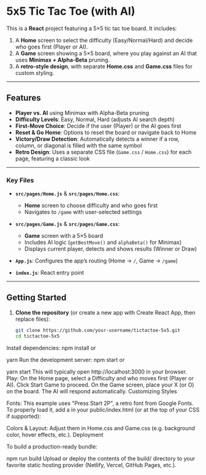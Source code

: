 # 5x5 Tic Tac Toe (with AI)

This is a **React** project featuring a 5×5 tic tac toe board. It includes:

1. A **Home** screen to select the difficulty (Easy/Normal/Hard) and decide who goes first (Player or AI).
2. A **Game** screen showing a 5×5 board, where you play against an AI that uses **Minimax + Alpha-Beta** pruning.  
3. A **retro-style design**, with separate **Home.css** and **Game.css** files for custom styling.

---

## Features

- **Player vs. AI** using Minimax with Alpha-Beta pruning
- **Difficulty Levels**: Easy, Normal, Hard (adjusts AI search depth)
- **First-Move Choice**: Decide if the user (Player) or the AI goes first
- **Reset & Go Home**: Options to reset the board or navigate back to Home
- **Victory/Draw Detection**: Automatically detects a winner if a row, column, or diagonal is filled with the same symbol
- **Retro Design**: Uses a separate CSS file (`Game.css` / `Home.css`) for each page, featuring a classic look

---

### Key Files

- **`src/pages/Home.js`** & **`src/pages/Home.css`**:  
  - **Home** screen to choose difficulty and who goes first  
  - Navigates to `/game` with user-selected settings

- **`src/pages/Game.js`** & **`src/pages/Game.css`**:  
  - **Game** screen with a 5×5 board  
  - Includes AI logic (`getBestMove()` and `alphaBeta()` for Minimax)  
  - Displays current player, detects and shows results (Winner or Draw)

- **`App.js`**: Configures the app’s routing (Home → `/`, Game → `/game`)  
- **`index.js`**: React entry point

---

## Getting Started

1. **Clone the repository** (or create a new app with Create React App, then replace files):
   ```bash
   git clone https://github.com/your-username/tictactoe-5x5.git
   cd tictactoe-5x5
Install dependencies:
npm install
or

yarn
Run the development server:
npm start
or

yarn start
This will typically open http://localhost:3000 in your browser.
Play:
On the Home page, select a Difficulty and who moves first (Player or AI).
Click Start Game to proceed.
On the Game screen, place your X (or O) on the board. The AI will respond automatically.
Customizing Styles

Fonts:
This example uses "Press Start 2P", a retro font from Google Fonts.
To properly load it, add a <link> in your public/index.html (or at the top of your CSS if supported):
<link
  href="https://fonts.googleapis.com/css2?family=Press+Start+2P&display=swap"
  rel="stylesheet"
/>
Colors & Layout:
Adjust them in Home.css and Game.css (e.g. background color, hover effects, etc.).
Deployment

To build a production-ready bundle:

npm run build
Upload or deploy the contents of the build/ directory to your favorite static hosting provider (Netlify, Vercel, GitHub Pages, etc.).
